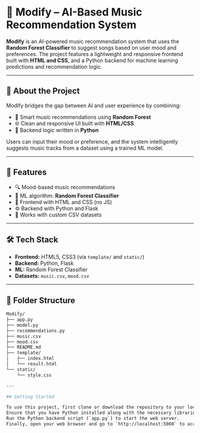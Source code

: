 # 🤖 Modify – AI-Based Music Recommendation System

**Modify** is an AI-powered music recommendation system that uses the **Random Forest Classifier** to suggest songs based on user mood and preferences. The project features a lightweight and responsive frontend built with **HTML and CSS**, and a Python backend for machine learning predictions and recommendation logic.

---

## 🧠 About the Project

Modify bridges the gap between AI and user experience by combining:
- 🎵 Smart music recommendations using **Random Forest**
- 🌐 Clean and responsive UI built with **HTML/CSS**
- 🐍 Backend logic written in **Python**

Users can input their mood or preference, and the system intelligently suggests music tracks from a dataset using a trained ML model.

---

## 🚀 Features

- 🔍 Mood-based music recommendations
- 🧠 ML algorithm: **Random Forest Classifier**
- 🎨 Frontend with HTML and CSS (no JS)
- ⚙️ Backend with Python and Flask
- 📁 Works with custom CSV datasets

---

## 🛠️ Tech Stack

- **Frontend:** HTML5, CSS3 (via `template/` and `static/`)
- **Backend:** Python, Flask
- **ML:** Random Forest Classifier
- **Datasets:** `music.csv`, `mood.csv`

---

## 📁 Folder Structure

```bash
Modify/
├── app.py
├── model.py
├── recommendations.py
├── music.csv
├── mood.csv
├── README.md
├── template/
│   ├── index.html
│   └── result.html
└── static/
    └── style.css

---

## Getting Started

To use this project, first clone or download the repository to your local machine.  
Ensure that you have Python installed along with the necessary libraries such as Flask, pandas, and scikit-learn.  
Run the Python backend script (`app.py`) to start the web server.  
Finally, open your web browser and go to `http://localhost:5000` to access the application.
